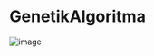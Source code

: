 # GenetikAlgoritma
![image](https://user-images.githubusercontent.com/24311198/219975714-11be7231-9343-493b-b6bd-3f0057d52b65.png)

